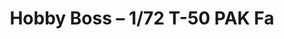 ---
layout: product
title: "Hobby Boss – 1/72 T-50 PAK Fa"
price: "4600" 
desc: "Maketa"
img_path: "/assets/img/HB87257.webp"
brand: "N/A"
available: true
special_offer: false
new: false
soon: false
cat: "010000"
subcat: "013500"
subsubcat: "0N/A"
sifra: "HB87257"
popular: false
spec: false
---